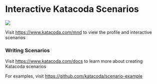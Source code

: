 # Interactive Katacoda Scenarios

[![](http://shields.katacoda.com/katacoda/mnd/count.svg)](https://www.katacoda.com/mnd "Get your profile on Katacoda.com")

Visit https://www.katacoda.com/mnd to view the profile and interactive scenarios

### Writing Scenarios
Visit https://www.katacoda.com/docs to learn more about creating Katacoda scenarios

For examples, visit https://github.com/katacoda/scenario-example
